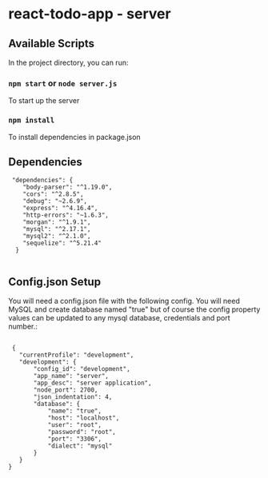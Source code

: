 # react-todo-app - server

## Available Scripts

In the project directory, you can run:

### `npm start` or `node server.js`

To start up the server

### `npm install`

To install dependencies in package.json

## Dependencies

```
 "dependencies": {
    "body-parser": "^1.19.0",
    "cors": "^2.8.5",
    "debug": "~2.6.9",
    "express": "^4.16.4",
    "http-errors": "~1.6.3",
    "morgan": "^1.9.1",
    "mysql": "^2.17.1",
    "mysql2": "^2.1.0",
    "sequelize": "^5.21.4"
  }
  
  ```
  
  
  ## Config.json Setup
  
You will need a config.json file with the following config. You will need MySQL and create database named "true" but of course the config property values can be updated to any mysql database, credentials and port number.:
 
 ```
  
  {
    "currentProfile": "development",
    "development": {
        "config_id": "development",
        "app_name": "server",
        "app_desc": "server application",
        "node_port": 2700,
        "json_indentation": 4,
        "database": {
            "name": "true",
            "host": "localhost",
            "user": "root",
            "password": "root",
            "port": "3306",
            "dialect": "mysql"
        }
    }
}

```
